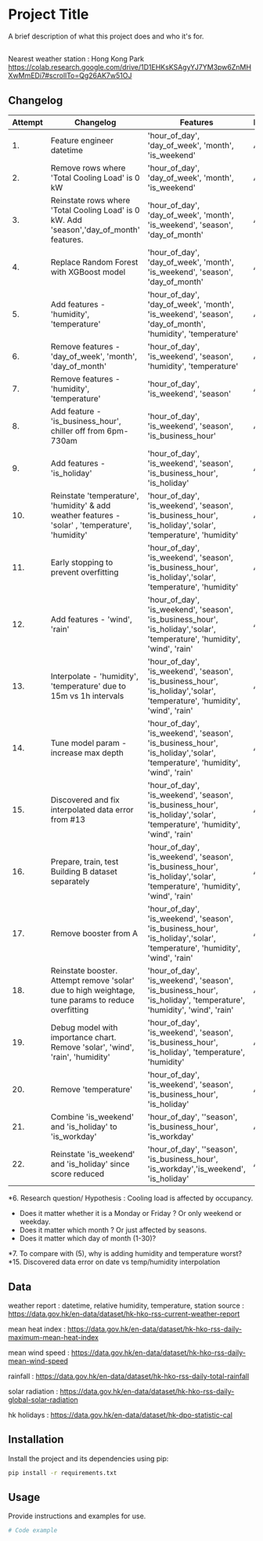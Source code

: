 # Project Title

A brief description of what this project does and who it's for.

## 
Nearest weather station : Hong Kong Park
https://colab.research.google.com/drive/1D1EHKsKSAgyYJ7YM3pw6ZnMHXwMmEDi7#scrollTo=Qg26AK7w51OJ
## Changelog
| Attempt | Changelog | Features | Building(s) | NRMSE |
| ------------- |-------------|-------------|-------------|-------------|
| 1.| Feature engineer datetime | 'hour_of_day', 'day_of_week', 'month', 'is_weekend' | A | 0.272324029077967 |
| 2.| Remove rows where 'Total Cooling Load' is 0 kW |'hour_of_day', 'day_of_week', 'month', 'is_weekend' | A | 0.760444006251237 |
| 3.| Reinstate rows where 'Total Cooling Load' is 0 kW. Add 'season','day_of_month' features. | 'hour_of_day', 'day_of_week', 'month', 'is_weekend', 'season', 'day_of_month' | A | 0.27278177369591 |
| 4.| Replace Random Forest with XGBoost model | 'hour_of_day', 'day_of_week', 'month', 'is_weekend', 'season', 'day_of_month' | A | 0.24401739049425 |  
| 5.| Add features - 'humidity', 'temperature' | 'hour_of_day', 'day_of_week', 'month', 'is_weekend', 'season', 'day_of_month', 'humidity', 'temperature' | A | 0.26268367643862 |
| 6.| Remove features - 'day_of_week', 'month', 'day_of_month'| 'hour_of_day', 'is_weekend', 'season', 'humidity', 'temperature'  | A | 0.231354844346216 |
| 7.| Remove features - 'humidity', 'temperature'| 'hour_of_day', 'is_weekend', 'season'  | A | 0.170950607971046 |
| 8.| Add feature - 'is_business_hour', chiller off from 6pm-730am | 'hour_of_day', 'is_weekend', 'season', 'is_business_hour' | A | 0.17083490150497 |
| 9.| Add features - 'is_holiday' | 'hour_of_day', 'is_weekend', 'season', 'is_business_hour', 'is_holiday' | A | 0.156259368721473 |
| 10. | Reinstate 'temperature', 'humidity' & add weather features - 'solar' , 'temperature', 'humidity'| 'hour_of_day', 'is_weekend', 'season', 'is_business_hour', 'is_holiday','solar', 'temperature', 'humidity' | A | 0.216272799454793
| 11. | Early stopping to prevent overfitting | 'hour_of_day', 'is_weekend', 'season', 'is_business_hour', 'is_holiday','solar', 'temperature', 'humidity'| A | 0.20528351341103
| 12. | Add features - 'wind', 'rain'| 'hour_of_day', 'is_weekend', 'season', 'is_business_hour', 'is_holiday','solar', 'temperature', 'humidity', 'wind', 'rain' | A | 0.203494898452382
| 13. | Interpolate - 'humidity', 'temperature' due to 15m vs 1h intervals| 'hour_of_day', 'is_weekend', 'season', 'is_business_hour', 'is_holiday','solar', 'temperature', 'humidity', 'wind', 'rain'  | A | 0.2237978076295
| 14. | Tune model param - increase max depth | 'hour_of_day', 'is_weekend', 'season', 'is_business_hour', 'is_holiday','solar', 'temperature', 'humidity', 'wind', 'rain' | A | 0.229259198863011
| 15. | Discovered and fix interpolated data error from #13| 'hour_of_day', 'is_weekend', 'season', 'is_business_hour', 'is_holiday','solar', 'temperature', 'humidity', 'wind', 'rain'  | A | 0.208219339460784
| 16. | Prepare, train, test Building B dataset separately| 'hour_of_day', 'is_weekend', 'season', 'is_business_hour', 'is_holiday','solar', 'temperature', 'humidity', 'wind', 'rain'  | A & B | 0.2066380966636
| 17. | Remove booster from A | 'hour_of_day', 'is_weekend', 'season', 'is_business_hour', 'is_holiday','solar', 'temperature', 'humidity', 'wind', 'rain' | A & B | 0.203805870641031
| 18. | Reinstate booster. Attempt remove 'solar' due to high weightage, tune params to reduce overfitting| 'hour_of_day', 'is_weekend', 'season', 'is_business_hour', 'is_holiday', 'temperature', 'humidity', 'wind', 'rain'  | A & B | 0.213344195415542
| 19. | Debug model with importance chart. Remove 'solar', 'wind', 'rain', 'humidity' | 'hour_of_day', 'is_weekend', 'season', 'is_business_hour', 'is_holiday', 'temperature', 'humidity' | A & B | 0.21024732902238
| 20. | Remove 'temperature'| 'hour_of_day', 'is_weekend', 'season', 'is_business_hour', 'is_holiday' | A & B | 0.15415837836889
| 21. | Combine 'is_weekend' and 'is_holiday' to 'is_workday' | 'hour_of_day', ''season', 'is_business_hour', 'is_workday' | A & B | 0.154422246696922
| 22. | Reinstate 'is_weekend' and 'is_holiday' since score reduced | 'hour_of_day', ''season', 'is_business_hour', 'is_workday','is_weekend', 'is_holiday' | A & B | 0.154172032606424

*6. Research question/ Hypothesis : Cooling load is affected by occupancy.
- Does it matter whether it is a Monday or Friday ? Or only weekend or weekday.
- Does it matter which month ? Or just affected by seasons.
- Does it matter which day of month (1-30)? 

*7. To compare with (5), why is adding humidity and temperature worst?
*15. Discovered data error on date vs temp/humidity interpolation

## Data
weather report : datetime, relative humidity, temperature, station
source : https://data.gov.hk/en-data/dataset/hk-hko-rss-current-weather-report

mean heat index : https://data.gov.hk/en-data/dataset/hk-hko-rss-daily-maximum-mean-heat-index

mean wind speed : https://data.gov.hk/en-data/dataset/hk-hko-rss-daily-mean-wind-speed

rainfall : https://data.gov.hk/en-data/dataset/hk-hko-rss-daily-total-rainfall

solar radiation : https://data.gov.hk/en-data/dataset/hk-hko-rss-daily-global-solar-radiation

hk holidays : https://data.gov.hk/en-data/dataset/hk-dpo-statistic-cal
## Installation

Install the project and its dependencies using pip:

```bash
pip install -r requirements.txt
```

## Usage

Provide instructions and examples for use.

```python
# Code example
```